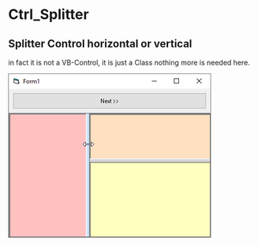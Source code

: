# Ctrl_Splitter
## Splitter Control horizontal or vertical
in fact it is not a VB-Control, it is just a Class nothing more is needed here.

![Splitter Image](Resources/Splitter.png "Splitter Image")

